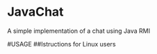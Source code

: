 JavaChat
========

A simple implementation of a chat using Java RMI

#USAGE
##Istructions for Linux users


